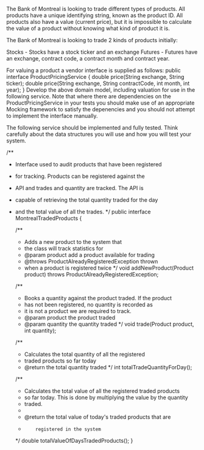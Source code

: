 The Bank of Montreal is looking to trade different types of products. All products have a unique identifying string, known as the product ID. All products also have a value (current price), but it is impossible to calculate the value of a product without knowing what kind of product it is.

The Bank of Montreal is looking to trade 2 kinds of products initially:

Stocks - Stocks have a stock ticker and an exchange
Futures - Futures have an exchange, contract code, a contract month and contract year.

For valuing a product a vendor interface is supplied as follows:
public interface ProductPricingService {
    double price(String exchange, String ticker);
    double price(String exchange, String contractCode, int month, int year);
}
Develop the above domain model, including valuation for use in the following service. Note that where there are dependencies on the ProductPricingService in your tests you should make use of an appropriate Mocking framework to satisfy the depenencies and you should not attempt to implement the interface manually.

The following service should be implemented and fully tested. Think carefully about the data structures you will use and how you will test your system.

/**
 * Interface used to audit products that have been registered
 * for tracking. Products can be registered against the
 * API and trades and quantity are tracked. The API is
 * capable of retrieving the total quantity traded for the day
 * and the total value of all the trades.
 */
public interface MontrealTradedProducts {

    /**
     * Adds a new product to the system that
     * the class will track statistics for
     * @param product add a product available for trading
     * @throws ProductAlreadyRegisteredException thrown 
     * when a product is registered twice
     */
    void addNewProduct(Product product) throws ProductAlreadyRegisteredException;

    /**
     * Books a quantity against the product traded. If the product
     * has not been registered, no quantity is recorded as
     * it is not a product we are required to track.
     * @param product the product traded
     * @param quantity the quantity traded
     */
    void trade(Product product, int quantity);

    /**
     * Calculates the total quantity of all the registered
     * traded products so far today
     * @return the total quantity traded
     */
    int totalTradeQuantityForDay();

    /**
     * Calculates the total value of all the registered traded products
     * so far today. This is done by multiplying the value by the quantity 
     * traded.
     *
     * @return the total value of today's traded products that are 
     *         registered in the system
     */
    double totalValueOfDaysTradedProducts();
}
